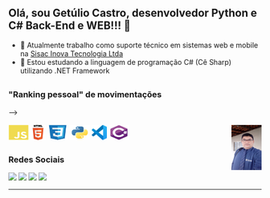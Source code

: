 ## Olá, sou Getúlio Castro, desenvolvedor Python e C# Back-End e WEB!!! 👋


- 🔭 Atualmente trabalho como suporte técnico em sistemas web e mobile na [Sisac Inova Tecnologia Ltda](https://www.sisacinova.com.br/)
- 🌱 Estou estudando a linguagem de programação C# (Cê Sharp) utilizando .NET Framework

##

  ### "Ranking pessoal" de movimentações

<!--<div>
  <a href="www.linkedin.com/in/getulio-castro-jr">
  <img height="180em" src="https://github-readme-stats.vercel.app/api?username=GetulioCastro&show_icons=true&theme=dracula&include_all_commits=true&count_private=true"/>
  <!--<img height="180em" src="https://github-readme-stats.vercel.app/api/top-langs/?username=GetulioCastro&layout=compact&langs_count=16&theme=dracula"/>-->
</div>-->
<div style="display: inline_block"><br>
  <img align="center" alt="Getulio-Js" height="30" width="40" src="https://raw.githubusercontent.com/devicons/devicon/master/icons/javascript/javascript-plain.svg">
  <img align="center" alt="Getulio-html" height="30" src="https://raw.githubusercontent.com/github/explore/80688e429a7d4ef2fca1e82350fe8e3517d3494d/topics/html/html.png" />
  <img align="center" alt="Getulio-CSS" height="30" width="40" src="https://raw.githubusercontent.com/devicons/devicon/master/icons/css3/css3-original.svg">
  <img align="center" alt="Getulio-Python" height="30" width="40" src="https://raw.githubusercontent.com/devicons/devicon/master/icons/python/python-original.svg">
  <img align="center" alt="Getulio-VSCode" height="30" src="https://raw.githubusercontent.com/github/explore/80688e429a7d4ef2fca1e82350fe8e3517d3494d/topics/visual-studio-code/visual-studio-code.png" />
  <img align="right" alt="Getulio-Avatar" height="90" width="60" src="https://github.com/GetulioCastro/GetulioCastro/blob/main/assets/Gg4.gif">
  <img align="center" alt="Getulio-Csharp" height="30" width="40" src="https://raw.githubusercontent.com/devicons/devicon/master/icons/csharp/csharp-original.svg">
</div>
  
##
  
  ### Redes Sociais 
  
<div>
 	<a href="https://www.twitch.tv/getuliocastrojr" target="_blank"><img src="https://img.shields.io/badge/Twitch-9146FF?style=for-the-badge&logo=twitch&logoColor=white"></a>
  <a href="https://discord.gg/Getúlio#9083" target="_blank"><img src="https://img.shields.io/badge/Discord-7289DA?style=for-the-badge&logo=discord&logoColor=white"></a> 
  <a href = "mailto:augustoge71@gmail.com"><img src="https://img.shields.io/badge/Gmail-D14836?style=for-the-badge&logo=gmail&logoColor=white"></a>
  <a href="https://www.linkedin.com/in/getulio-castro-jr" target="_blank"><img src="https://img.shields.io/badge/-LinkedIn-%230077B5?style=for-the-badge&logo=linkedin&logoColor=white"></a>
</div>

<hr/>
  
<!-- ![Snake animation](https://github.com/GetulioCastro/GetulioCastro/blob/output/github-contribution-grid-snake.svg) -->




